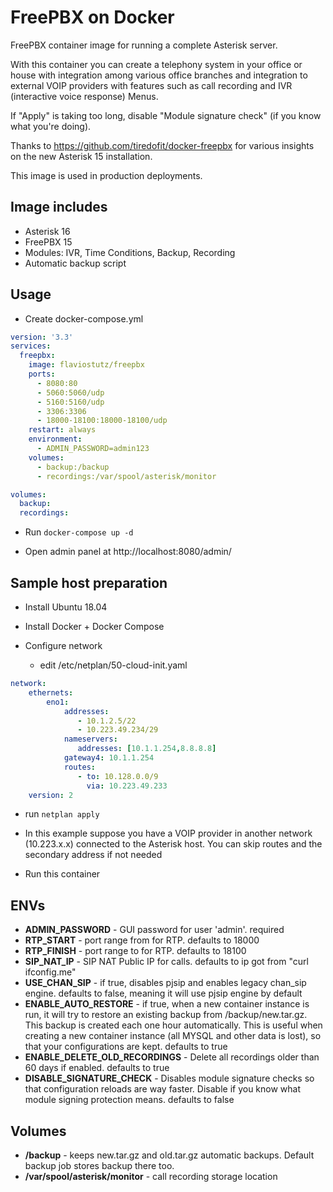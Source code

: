# FreePBX on Docker

FreePBX container image for running a complete Asterisk server.

With this container you can create a telephony system in your office or house with integration among various office branches and integration to external VOIP providers with features such as call recording and IVR (interactive voice response) Menus.

If "Apply" is taking too long, disable "Module signature check" (if you know what you're doing).

Thanks to https://github.com/tiredofit/docker-freepbx for various insights on the new Asterisk 15 installation.

This image is used in production deployments.

## Image includes

* Asterisk 16
* FreePBX 15
* Modules: IVR, Time Conditions, Backup, Recording
* Automatic backup script


## Usage

* Create docker-compose.yml

```yml
version: '3.3'
services:
  freepbx:
    image: flaviostutz/freepbx
    ports:
      - 8080:80
      - 5060:5060/udp
      - 5160:5160/udp
      - 3306:3306
      - 18000-18100:18000-18100/udp
    restart: always
    environment:
      - ADMIN_PASSWORD=admin123
    volumes:
      - backup:/backup
      - recordings:/var/spool/asterisk/monitor

volumes:
  backup:
  recordings:
```

* Run ```docker-compose up -d```

* Open admin panel at http://localhost:8080/admin/

## Sample host preparation

* Install Ubuntu 18.04

* Install Docker + Docker Compose

* Configure network

  * edit /etc/netplan/50-cloud-init.yaml

```yml
network:
    ethernets:
        eno1:
            addresses:
               - 10.1.2.5/22
               - 10.223.49.234/29
            nameservers:
               addresses: [10.1.1.254,8.8.8.8]
            gateway4: 10.1.1.254
            routes:
               - to: 10.128.0.0/9
                 via: 10.223.49.233
    version: 2
```

* run ```netplan apply```

* In this example suppose you have a VOIP provider in another network (10.223.x.x) connected to the Asterisk host. You can skip routes and the secondary address if not needed

* Run this container

## ENVs

* **ADMIN_PASSWORD** - GUI password for user 'admin'. required
* **RTP_START** - port range from for RTP. defaults to 18000
* **RTP_FINISH** - port range to for RTP. defaults to 18100
* **SIP_NAT_IP** - SIP NAT Public IP for calls. defaults to ip got from "curl ifconfig.me"
* **USE_CHAN_SIP** - if true, disables pjsip and enables legacy chan_sip engine. defaults to false, meaning it will use pjsip engine by default
* **ENABLE_AUTO_RESTORE** - if true, when a new container instance is run, it will try to restore an existing backup from /backup/new.tar.gz. This backup is created each one hour automatically. This is useful when creating a new container instance (all MYSQL and other data is lost), so that your configurations are kept. defaults to true
* **ENABLE_DELETE_OLD_RECORDINGS** - Delete all recordings older than 60 days if enabled. defaults to true
* **DISABLE_SIGNATURE_CHECK** - Disables module signature checks so that configuration reloads are way faster. Disable if you know what module signing protection means. defaults to false

## Volumes

* **/backup** - keeps new.tar.gz and old.tar.gz automatic backups. Default backup job stores backup there too.
* **/var/spool/asterisk/monitor** - call recording storage location
